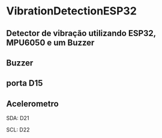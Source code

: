 # VibrationDetectionESP32
Detector de vibração utilizando ESP32, MPU6050 e um Buzzer
---

## Buzzer
porta D15
---

## Acelerometro
SDA: D21

SCL: D22
